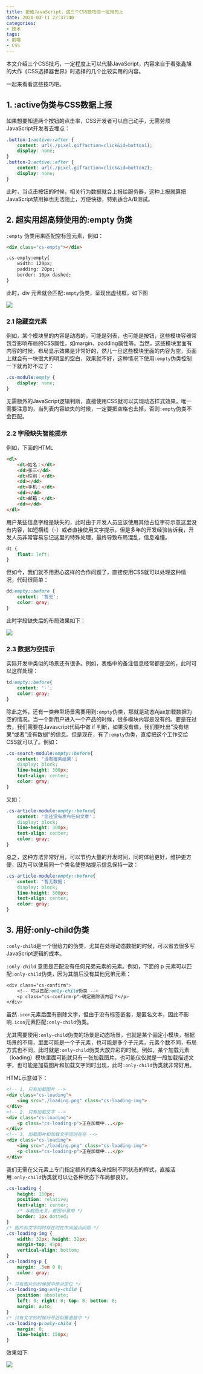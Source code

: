 ```yaml
---
title: 拒绝JavaScript，这三个CSS技巧你一定用的上​
date: 2020-03-11 22:37:40
categories:
- 技术
tags:
- 前端
- CSS
---
```


本文介绍三个CSS技巧，一定程度上可以代替JavaScript，内容来自于看张鑫旭的大作《CSS选择器世界》时选择的几个比较实用的内容。

一起来看看这些技巧吧。
<!-- more -->

## 1. :active伪类与CSS数据上报

如果想要知道两个按钮的点击率，CSS开发者可以自己动手，无需劳烦JavaScript开发者去埋点：

```css
.button-1:active::after {
    content: url(./pixel.gif?action=click&id=button1);
    display: none;
}
.button-2:active::after {
    content: url(./pixel.gif?action=click&id=button2);
    display: none;
}
```

此时，当点击按钮的时候，相关行为数据就会上报给服务器，这种上报就算把JavaScript禁用掉也无法阻止，方便快捷，特别适合A/B测试。

## 2. 超实用超高频使用的:empty 伪类

`:empty` 伪类用来匹配空标签元素，例如：
```html
<div class="cs-empty"></div>

.cs-empty:empty{
    width: 120px;
    padding: 20px;
    border: 10px dashed;
}
```

此时，div 元素就会匹配`:empty`伪类，呈现出虚线框，如下图

![](https://myimgcloud.oss-cn-hangzhou.aliyuncs.com/202003/css-3tips/3.png)

### 2.1 隐藏空元素

例如，某个模块里的内容是动态的，可能是列表，也可能是按钮，这些模块容器常包含影响布局的CSS属性，如margin、padding属性等。当然，这些模块里面有内容的时候，布局显示效果是非常好的，然儿一旦这些模块里面的内容为空，页面上就会有一块很大的明显的空白，效果就不好，这种情况下使用`:empty`伪类控制一下就再好不过了：
```css
.cs-module:empty {
    display: none;
}
```

无需额外的JavaScript逻辑判断，直接使用CSS就可以实现动态样式效果，唯一需要注意的，当列表内容缺失的时候，一定要把空格也去掉，否则`:empty`伪类不会匹配。

### 2.2 字段缺失智能提示

例如，下面的HTML
```html
<dl>
    <dt>姓名：</dt>
    <dd>张三</dd>
    <dt>性别：</dt>
    <dd></dd>
    <dt>手机：</dt>
    <dd></dd>
    <dt>邮箱：</dt>
    <dd></dd>
</dl>
```

用户某些信息字段是缺失的，此时由于开发人员应该使用其他占位字符示意这里没有内容，如短横线（-）或者直接使用文字提示。但是多年的开发经验告诉我，开发人员非常容易忘记这里的特殊处理，最终导致布局混乱，信息难懂。

```css
dt {
    float: left;
}
```

但如今，我们就不用担心这样的合作问题了，直接使用CSS就可以处理这种情况，代码很简单：
```css
dd:empty::before {
    content: '暂无';
    color: gray;
}
```

此时字段缺失后的布局效果如下：

![](https://myimgcloud.oss-cn-hangzhou.aliyuncs.com/202003/css-3tips/4.png)

### 2.3 数据为空提示

实际开发中类似的场景还有很多。例如，表格中的备注信息经常都是空的，此时可以这样处理：
```css
td:empty::before{
    content: '-';
    color: gray;
}
```

除此之外，还有一类典型场景需要用到`:empty`伪类，那就是动态Ajax加载数据为空的情况。当一个新用户进入一个产品的时候，很多模块内容是没有的。要是在过去，我们需要在Javascript代码中做 if 判断，如果没有值，我们要吐出”没有结果“或者”没有数据“的信息。但是现在，有了`:empty`伪类，直接把这个工作交给CSS就可以了。例如：
```css
.cs-search-module:empty::before{
    content: '没有搜索结果'；
    display: block;
    line-height: 300px;
    text-align: center;
    color: gray;
}
```

又如：
```css
.cs-article-module:empty::before{
    content: '您还没有发布任何文章'；
    display: block;
    line-height: 300px;
    text-align: center;
    color: gray;
}
```
总之，这种方法非常好用，可以节约大量的开发时间，同时体验更好，维护更方便，因为可以使用同一个类名使整站提示信息保持一致：

```css
.cs-article-module:empty::before{
    content: '暂无数据；
    display: block;
    line-height: 300px;
    text-align: center;
    color: gray;
}
```

## 3. 用好:only-child伪类

`:only-child`是一个很给力的伪类，尤其在处理动态数据的时候，可以省去很多写JavaScript逻辑的成本。

`:only-child` 意思是匹配没有任何兄弟元素的元素。例如，下面的 p 元素可以匹配`:only-child`伪类，因为其前后没有其他兄弟元素：
```css
<div class="cs-confirm">
    <!-- 可以匹配:only-child伪类 -->
    <p class="cs-confirm-p">确定删除该内容？</p>
</div>
```

虽然`.icon`元素后面有删除文字，但由于没有标签嵌套，是匿名文本，因此不影响`.icon`元素匹配`:only-child`伪类。

尤其需要使用`:only-child`伪类的场景是动态场景，也就是某个固定小模块，根据场景的不用，里面可能是一个子元素，也可能是多个子元素，元素个数不同，布局方式也不同，此时就是`:only-child`伪类大放异彩的时候。例如，某个加载元素（loading）模块里面可能就只有一张加载图片，也可能仅仅就是一段加载描述文字，也可能是加载图片和加载文字同时出现，此时`:only-child`伪类就非常好用。

HTML示意如下：
```html
<!-- 1. 只有加载图片 -->
<div class="cs-loading">
    <img src="./loading.png" class="cs-loading-img">
</div>
<!-- 2. 只有加载文字 -->
<div class="cs-loading">
    <p class="cs-loading-p">正在加载中...</p>
</div>
<!-- 3. 加载图片和加载文字同时存在 -->
<div class="cs-loading">
    <img src="./loading.png" class="cs-loading-img">
    <p class="cs-loading-p">正在加载中...</p>
</div>
```

我们无需在父元素上专门指定额外的类名来控制不同状态的样式，直接活用`:only-child`伪类就可以让各种状态下布局都良好。
```css
.cs-loading {
    height: 150px;
    position: relative;
    text-align: center;
    /* 与截图无关，截图示意用 */
    border: 1px dotted;
}
/* 图片和文字同时存在时在中间留点间距 */
.cs-loading-img {
    width: 32px; height: 32px;
    margin-top: 45px;
    vertical-align: bottom;
}
.cs-loading-p {
    margin: .5em 0 0;
    color: gray;
}
/* 只有图片的时候居中绝对定位 */
.cs-loading-img:only-child {
    position: absolute;
    left: 0; right: 0; top: 0; bottom: 0;
    margin: auto;
}
/* 只有文字的时候行号近似垂直居中 */
.cs-loading-p:only-child {
    margin: 0;
    line-height: 150px;
}
```

效果如下

![](https://myimgcloud.oss-cn-hangzhou.aliyuncs.com/202003/css-3tips/5.png)



